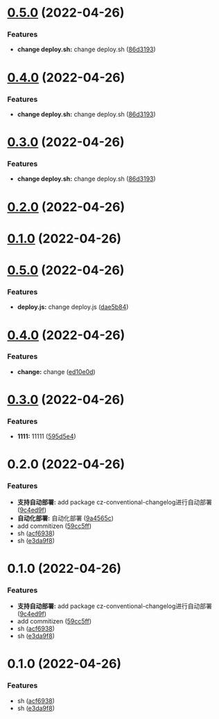 # [0.5.0](https://github.com/Joyee/vue_app/compare/v0.1.0...v0.5.0) (2022-04-26)


### Features

* **change deploy.sh:** change deploy.sh ([86d3193](https://github.com/Joyee/vue_app/commit/86d3193acb87dfee5d47f274c6573216510ebf42))



# [0.4.0](https://github.com/Joyee/vue_app/compare/v0.1.0...v0.4.0) (2022-04-26)


### Features

* **change deploy.sh:** change deploy.sh ([86d3193](https://github.com/Joyee/vue_app/commit/86d3193acb87dfee5d47f274c6573216510ebf42))



# [0.3.0](https://github.com/Joyee/vue_app/compare/v0.1.0...v0.3.0) (2022-04-26)


### Features

* **change deploy.sh:** change deploy.sh ([86d3193](https://github.com/Joyee/vue_app/commit/86d3193acb87dfee5d47f274c6573216510ebf42))



# [0.2.0](https://github.com/Joyee/vue_app/compare/v0.1.0...v0.2.0) (2022-04-26)



# [0.1.0](https://github.com/Joyee/vue_app/compare/v0.5.0...v0.1.0) (2022-04-26)



# [0.5.0](https://github.com/Joyee/vue_app/compare/v0.4.0...v0.5.0) (2022-04-26)


### Features

* **deploy.js:** change deploy.js ([dae5b84](https://github.com/Joyee/vue_app/commit/dae5b847b8f07b2b43f2463362bd36f5c825299f))



# [0.4.0](https://github.com/Joyee/vue_app/compare/v0.3.0...v0.4.0) (2022-04-26)


### Features

* **change:** change ([ed10e0d](https://github.com/Joyee/vue_app/commit/ed10e0d774420e74ca1da670bdf3fbb5ae69f371))



# [0.3.0](https://github.com/Joyee/vue_app/compare/v0.2.0...v0.3.0) (2022-04-26)


### Features

* **1111:** 11111 ([595d5e4](https://github.com/Joyee/vue_app/commit/595d5e4fcabbe6ab3384f8978389280ebc19216a))



# 0.2.0 (2022-04-26)


### Features

* **支持自动部署:** add package cz-conventional-changelog进行自动部署 ([9c4ed9f](https://github.com/Joyee/vue_app/commit/9c4ed9f14a3d71137afe5ca90c67b9535b476746))
* **自动化部署:** 自动化部署 ([9a4565c](https://github.com/Joyee/vue_app/commit/9a4565ca4070aa1627ecce672acac14fa43965bb))
* add commitizen ([59cc5ff](https://github.com/Joyee/vue_app/commit/59cc5ff63670e3ef22d2383ceae621a7f0ab4120))
* sh ([acf6938](https://github.com/Joyee/vue_app/commit/acf693856a268ea0321d71965ffd6a0cdc489cf7))
* sh ([e3da9f8](https://github.com/Joyee/vue_app/commit/e3da9f844e0b8a776bfb9b645161e7a9a9709b50))



# 0.1.0 (2022-04-26)


### Features

* **支持自动部署:** add package cz-conventional-changelog进行自动部署 ([9c4ed9f](https://github.com/Joyee/vue_app/commit/9c4ed9f14a3d71137afe5ca90c67b9535b476746))
* add commitizen ([59cc5ff](https://github.com/Joyee/vue_app/commit/59cc5ff63670e3ef22d2383ceae621a7f0ab4120))
* sh ([acf6938](https://github.com/Joyee/vue_app/commit/acf693856a268ea0321d71965ffd6a0cdc489cf7))
* sh ([e3da9f8](https://github.com/Joyee/vue_app/commit/e3da9f844e0b8a776bfb9b645161e7a9a9709b50))



# 0.1.0 (2022-04-26)


### Features

* sh ([acf6938](https://github.com/Joyee/vue_app/commit/acf693856a268ea0321d71965ffd6a0cdc489cf7))
* sh ([e3da9f8](https://github.com/Joyee/vue_app/commit/e3da9f844e0b8a776bfb9b645161e7a9a9709b50))



